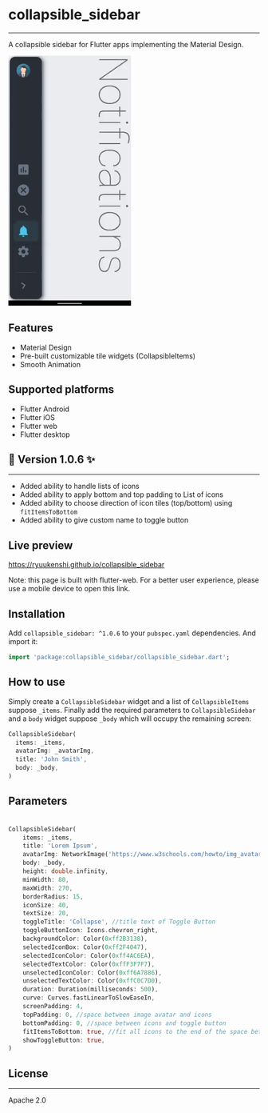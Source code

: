 # collapsible_sidebar
-------------------------------------------------------------

A collapsible sidebar for Flutter apps implementing the Material Design.

![indicator](screenshot/collapsible_sidebar.gif)


## Features 

* Material Design
* Pre-built customizable tile widgets (CollapsibleItems)
* Smooth Animation

## Supported platforms

* Flutter Android
* Flutter iOS
* Flutter web
* Flutter desktop

## 🌟 Version 1.0.6 ✨
-------------------------------

* Added ability to handle lists of icons
* Added ability to apply bottom and top padding to List of icons
* Added ability to choose direction of icon tiles (top/bottom) using ```fitItemsToBottom```
* Added ability to give custom name to toggle button

## Live preview

https://ryuukenshi.github.io/collapsible_sidebar

Note: this page is built with flutter-web. For a better user experience, please use a mobile device to open this link.

## Installation

Add `collapsible_sidebar: ^1.0.6` to your `pubspec.yaml` dependencies. And import it:

```dart
import 'package:collapsible_sidebar/collapsible_sidebar.dart';
```

## How to use

Simply create a `CollapsibleSidebar` widget and a list of `CollapsibleItems` suppose `_items`. Finally add the required parameters to `CollapsibleSidebar` and a `body` widget suppose `_body` which will occupy the remaining screen:

```dart
CollapsibleSidebar(
  items: _items,
  avatarImg: _avatarImg,
  title: 'John Smith',
  body: _body,
)
```

## Parameters

```dart

CollapsibleSidebar(
    items: _items,
    title: 'Lorem Ipsum',
    avatarImg: NetworkImage('https://www.w3schools.com/howto/img_avatar.png'),
    body: _body,
    height: double.infinity,
    minWidth: 80,
    maxWidth: 270,
    borderRadius: 15,
    iconSize: 40,
    textSize: 20,
    toggleTitle: 'Collapse', //title text of Toggle Button
    toggleButtonIcon: Icons.chevron_right,
    backgroundColor: Color(0xff2B3138),
    selectedIconBox: Color(0xff2F4047),
    selectedIconColor: Color(0xff4AC6EA),
    selectedTextColor: Color(0xffF3F7F7),
    unselectedIconColor: Color(0xff6A7886),
    unselectedTextColor: Color(0xffC0C7D0),
    duration: Duration(milliseconds: 500),
    curve: Curves.fastLinearToSlowEaseIn,
    screenPadding: 4,
    topPadding: 0, //space between image avatar and icons
    bottomPadding: 0, //space between icons and toggle button
    fitItemsToBottom: true, //fit all icons to the end of the space between image avatar and toggle button
    showToggleButton: true,
)
```

## License
--------------------------------------------------------------

Apache 2.0
